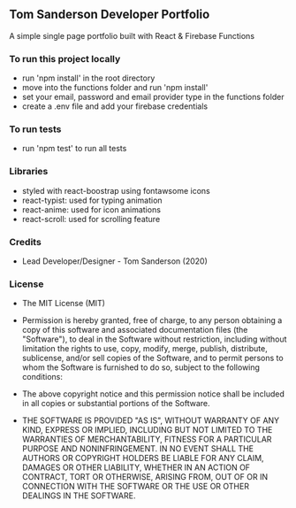 ## Tom Sanderson Developer Portfolio

A simple single page portfolio built with React & Firebase Functions

### To run this project locally 

- run 'npm install' in the root directory
- move into the functions folder and run 'npm install' 
- set your email, password and email provider type in the functions folder
- create a .env file and add your firebase credentials 

### To run tests

- run 'npm test' to run all tests

### Libraries

- styled with react-boostrap using fontawsome icons
- react-typist: used for typing animation 
- react-anime: used for icon animations
- react-scroll: used for scrolling feature

### Credits

- Lead Developer/Designer - Tom Sanderson (2020)

### License

- The MIT License (MIT)

- Permission is hereby granted, free of charge, to any person obtaining a copy of this software and associated documentation files (the "Software"), to deal in the Software without restriction, including without limitation the rights to use, copy, modify, merge, publish, distribute, sublicense, and/or sell copies of the Software, and to permit persons to whom the Software is furnished to do so, subject to the following conditions:

- The above copyright notice and this permission notice shall be included in all copies or substantial portions of the Software.

- THE SOFTWARE IS PROVIDED "AS IS", WITHOUT WARRANTY OF ANY KIND, EXPRESS OR IMPLIED, INCLUDING BUT NOT LIMITED TO THE WARRANTIES OF MERCHANTABILITY, FITNESS FOR A PARTICULAR PURPOSE AND NONINFRINGEMENT. IN NO EVENT SHALL THE AUTHORS OR COPYRIGHT HOLDERS BE LIABLE FOR ANY CLAIM, DAMAGES OR OTHER LIABILITY, WHETHER IN AN ACTION OF CONTRACT, TORT OR OTHERWISE, ARISING FROM, OUT OF OR IN CONNECTION WITH THE SOFTWARE OR THE USE OR OTHER DEALINGS IN THE SOFTWARE.


